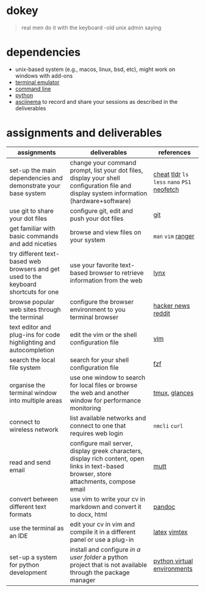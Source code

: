 # dokey
> real men do it with the keyboard 
-old unix admin saying

# dependencies
* unix-based system (e.g., macos, linux, bsd, etc), might work on windows with add-ons
* [terminal emulator](https://en.wikipedia.org/wiki/Terminal_emulator)
* [command line](https://en.wikipedia.org/wiki/Command-line_interface)
* [python](https://docs.python-guide.org/starting/installation/)
* [asciinema](https://asciinema.org/) to record and share your sessions as described in the deliverables

# assignments and deliverables
| assignments | deliverables | references |
| -- | -- | -- |
| set-up the main dependencies and demonstrate your base system | change your command prompt, list your dot files, display your shell configuration file and display system information (hardware+software) | [cheat](https://github.com/cheat/cheat) [tldr](https://tldr.sh/) `ls` `less` `nano` `PS1` [neofetch](https://github.com/dylanaraps/neofetch) |
| use git to share your dot files | configure git, edit and push your dot files | [git](https://en.wikipedia.org/wiki/Git) |
| get familiar with basic commands and add niceties | browse and view files on your system | `man` `vim` [ranger](https://ranger.github.io/) |
| try different text-based web browsers and get used to the keyboard shortcuts for one | use your favorite text-based browser to retrieve information from the web | [lynx](https://lynx.browser.org/) |
| browse popular web sites through the terminal | configure the browser environment to you terminal browser | [hacker news](https://github.com/donnemartin/haxor-news) [reddit](https://github.com/michael-lazar/rtv) |
| text editor and plug-ins for code highlighting and autocompletion | edit the vim or the shell configuration file | [vim](https://www.vim.org/) |
| search the local file system | search for your shell configuration file | [fzf](https://github.com/junegunn/fzf) |
| organise the terminal window into multiple areas | use one window to search for local files or browse the web and another window for performance monitoring  | [tmux](https://en.wikipedia.org/wiki/Tmux), [glances](https://github.com/nicolargo/glances) |
| connect to wireless network | list available networks and connect to one that requires web login | `nmcli` `curl` |
| read and send email | configure mail server, display greek characters, display rich content, open links in text-based browser, store attachments, compose email | [mutt](http://www.mutt.org/) |
| convert between different text formats | use vim to write your cv in markdown and convert it to docx, html | [pandoc](https://pandoc.org/) |
| use the terminal as an IDE | edit your cv in vim and compile it in a different panel or use a plug-in | [latex](https://www.latex-project.org/) [vimtex](https://github.com/lervag/vimtex) |
| set-up a system for python development| install and configure *in a user folder* a python project that is not available through the package manager| [python virtual environments](https://docs.python-guide.org/dev/virtualenvs/) |
